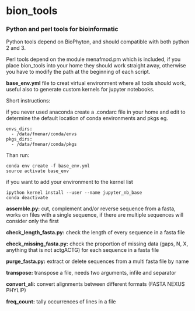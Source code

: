 # bion_tools
### Python and perl tools for bioinformatic 

Python tools depend on BioPhyton, and should compatible with both python 2 and 3.

Perl tools depend on the module menafmod.pm which is included, if you place bion_tools into your home they should work straight away, otherwise you have to modify the path at the beginning of each script.

**base_env.yml** file to creat virtual environment where all tools should work, useful also to generate custom kernels for jupyter notebooks.

Short instructions:

if you never used anaconda create a .condarc file in your home and edit to determine the default location of conda environments and pkgs eg.

    envs_dirs:
      - /data/fmenar/conda/envs
    pkgs_dirs:
      - /data/fmenar/conda/pkgs

Than run:

    conda env create -f base_env.yml
    source activate base_env

if you want to add your environment to the kernel list


    ipython kernel install --user --name jupyter_nb_base
    conda deactivate


**assemble.py:** cut, complement and/or reverse sequence from a fasta, works on files with a single sequence, if there are multiple sequences will consider only the first

**check_length_fasta.py:** check the length of every sequence in a fasta file

**check_missing_fasta.py:** check the proportion of missing data (gaps, N, X, anything that is not actgACTG) for each sequence in a fasta file

**purge_fasta.py:** extract or delete sequences from a multi fasta file by name

**transpose:** transpose a file, needs two arguments, infile and separator

**convert_ali:** convert alignments between different formats (FASTA NEXUS PHYLIP)

**freq_count:** tally occurrences of lines in a file

